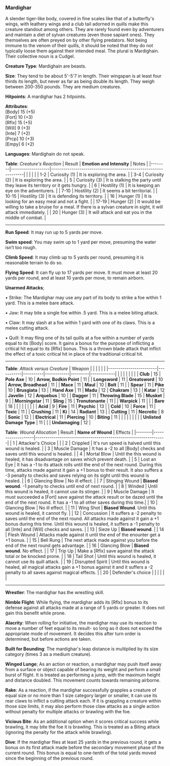### Mardighar
A slender tiger-like body, covered in fine scales like that of a butterfly's wings, with leathery wings and a club tail adorned in quills make this creature standout among others. They are rarely found even by adventurers and maintain a diet of sylvan creatures (even those sapiant ones). They themselves are often preyed on by other flying predators. Not being immune to the venom of their quills, it should be noted that they do not typically loose them against their intended meal. The plural is Mardighain. Their collective noun is a Cudgel.

**Creature Type**: Mardighain are beasts.

**Size**: They tend to be about 5'-5'7 in length. Their wingspan is at least four thirds its length, but never as far as being double its length. They weigh between 200-350 pounds. They are medium creatures.

**Hitpoints**: A mardighar has 2 hitpoints.

**Attributes**:  
[Body] 15 (+5)  
[Fort] 10 (+3)  
[Rflx] 15 (+5)  
[Will] 9 (+3)  
[Inte] 7 (+2)  
[Prcp] 10 (+3)  
[Empy] 6 (+2)  

**Languages**: Mardighain do not speak.

**Table**: *Creature's Reaction*
| Result | **Emotion and Intensity** | Notes        |
|--------|-------------------|----------------------------------------------------------------|
|        |                                                |                                   |
|   1-2  | Curiosity (1) | It is exploring the area. |
|   3-4  | Curiosity (2) | It is exploring the area. |
|    5   | Curiosity (3) | It is stalking the party until they leave its territory or it gets hungry. |
|    6   | Hostility (1) | It is keeping an eye on the adventurers. |
|   7-10 | Hostility (2) | It seems a bit territorial. |
|  10-15 | Hostility (3) | It is defending its territory. |
|   16   | Hunger (1)    | It is looking for an easy meal and not a fight. |
|  17-19 | Hunger (2)    | It would be willing to take a bruise for a meal. If there is a sylvan creature in sight, it will attack immediately. |
|   20   | Hunger (3)    | It will attack and eat you in the middle of combat. |

-----

**Run Speed**: It may run up to 5 yards per move.

**Swim speed**: You may swim up to 1 yard per move, presuming the water isn’t too rough.

**Climb Speed**: It may climb up to 5 yards per round, presuming it is reasonable terrain to do so.

**Flying Speed**: It can fly up to 17 yards per move. It must move at least 20 yards per round, and at least 10 yards per move, to remain airborn.

**Unarmed Attacks**;

 • Strike: The Mardighar may use any part of its body to strike a foe within 1 yard. This is a melee bare attack.

 • Jaw: It may bite a single foe within .5 yard. This is a melee biting attack.

 • Claw: It may slash at a foe within 1 yard with one of its claws. This is a melee cutting attack.

 • Quill: It may fling one of its tail quills at a foe within a number of yards equal to its [Body] score. It gains a bonus for the purpose of inflicting a critical hit equal to its [Rflx] bonus. This is a thrown blade attack that inflict the effect of a toxic critical hit in place of the traditional critical hit.

-----

**Table**: *Attack versus Creature*
| Weapon                 |          |            |         |            |         |
|------------------------|-----------|----------|------------|---------|------------|
|                        |          |            |         |            |         |
| **Club**                   | 15     | **Pole Axe**      | 10     | **Arrow, Bodkin Point**    | 11    |
| **Longsword**              | 11     | **Greatsword**    | 10     | **Arrow, Broadhead**       | 11    |
| **Mace**                   | 11     | **Maul**          | 10   | **Bolt** | 11    |
| **Spear**                  | 11     | **Pike**          | 10    | **Brusgiata** | 13     |
| **Hand Axe**               | 11     | **Madu**          | 12    | **Chakram** | 13    |
| **Katar**                  | 12     | **Javelin**       | 12    | **Arquebus** | 10    |
| **Dagger**                 | 11     | **Throwing Blade** | 15   | **Musket** |  9    |
| **Morningstar**            | 11     | **Sling**         | 15    | **Tronutonante** | 11    |
| **Warpick**                | 11     |              |            |  **Bare** |   18  |
|                        |           |          |            |         |            |
| **Acid**                   | 9      | **Fire**          | 11     | **Psychic** | 13     |
| **Cold**                   | 10     | **Force**         | 11     | **Toxic**  | 11     |
| **Crushing**               | 11     | **Ki**            | 14     | **Radiant** | 13     |
| **Cutting**                | 11     | **Necrotic**      | 8      | **Sonic** | 12    |
| **Electrical**             | 11     | **Piercing**      | 10     | **Biting** | 11    |
|                        |           |          |            |         |            |
| **Unlisted Damage Type**   | 11     |              |             | **Undamaging** | 12 |

**Table**: *Wound Allocation*
| Result | **Name of Wound** | Effects                                                        |
|--------|-------------------|----------------------------------------------------------------|
|   1    | Attacker's Choice |                                                                |
|   2    | Crippled          | It's run speed is halved until this wound is healed.      |
|   3    | Muscle Damage     | It has a -2 to all [Body] checks and saves until this wound is healed. |
|   4    | Mortal Blow       | Until the this wound is healed, it has disadvantage on saves which prevent death. |
|   5    | Lost an Eye       | It has a -1 to its attack rolls until the end of the next round. During this time, attacks made against it gain a +1 bonus to their result. It also suffers a -3 penalty to checks and saves relying on its sight until this wound is healed. |
|   6    | Glancing Blow     | No ill effect. |
|   7    | Stinging Wound    | **Biased wound**. -1 penalty to checks until end of next round. |
|   8    | Winded      | Until this wound is healed, it cannot use its stinger.     |
|   9    | Muscle Damage     |  It must succeeded a [Fort] save against the attack result or be dazed until the end of the next round. It has a -1 to all other saves during this time.|
|   10   | Glancing Blow     | No ill effect. |
|   11   | Wing Shot         | **Biased Wound**. Until this wound is healed, it cannot fly. |
|   12   | Concussion        | It suffers a -2 penalty to saves until the end of the next round. All attacks made against it gain a +1 bonus during this time. Until this wound is healed, it suffers a -1 penalty to all [Inte] and [Will] checks and saves. |
|   13   | Sieze Up          | **Biased wound**.  |
|   14   | Flesh Wound       | Attacks made against it until the end of the enounter get a +1 bonus. |
|   15   | Bell Rung         | The next attack made against you before the end of the next round gets advantage.  |
|   16   | Glancing Blow     | **Biased wound**. No effect. |
|   17   | Trip Up           | Make a [Rflx] save against the attack total or be knocked prone.                                  |
|   18   | Tail Shot         | Until this wound is healed, it cannot use its quill attack. |
|   19   | Disrupted Spirit  | Until this wound is healed, all magical attacks gain a +1 bonus against it and it suffers a -2 penalty to all saves against magical effects. |
|   20   | Defender's choice |                                   |
|        |                                                |                                   |

-----

**Wrestler**: The mardighar has the wrestling skill.

**Nimble Flight**: While flying, the mardighar adds its [Rflx] bonus to its defense against all attacks made at a range of 5 yards or greater. It does not gain this benefit while prone.

**Alacrity**: When rolling for initiative, the mardighar may use its reaction to move a number of feet equal to its result- so long as it does not exceed the appropriate mode of movement. It decides this after turn order is determined, but before actions are taken.

**Built for Bounding**: The mardighar's leap distance is multiplied by its size category (times 3 as a medium creature).

**Winged Lunge**; As an action or reaction, a mardighar may push itself away from a surface or object capable of bearing its weight and perform a small burst of flight. It is treated as performing a jump, with the maximum height and distance doubled. This movement counts towards remaining airborne.

**Rake**: As a reaction, if the mardighar successfully grapples a creature of equal size or no more than 1 size category larger or smaller, it can use its rear claws to inflict a cutting attack each. If it is grappling a creature within those size limits, it may also perform those claw attacks as a single action without penalty for multiple attacks or brawling with the foe.

**Vicious Bite**: As an additional option when it scores critical success while brawling, it may bite the foe it is brawling. This is treated as a Biting attack (ignoring the penalty for the attack while brawling).

**Dive**: If the mardighar flies at least 25 yards in the previous round, it gets a bonus on its first attack made before the secondary movement phase of the current round. This bonus is equal to one-tenth of the total yards moved since the beginning of the previous round.
